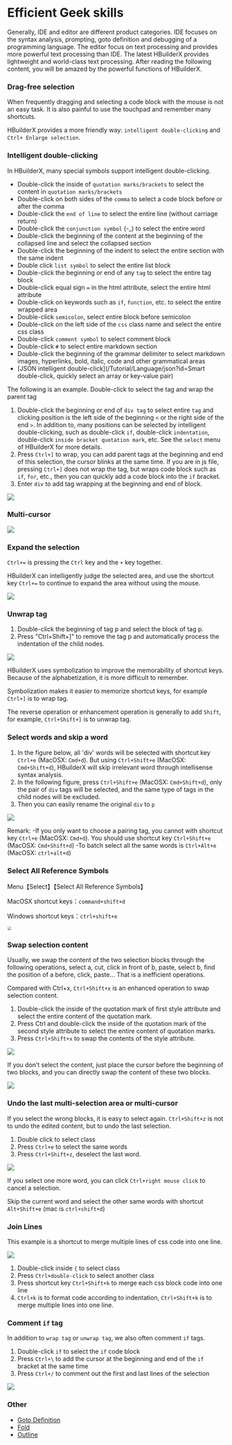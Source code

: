 # Efficient Geek skills

Generally, IDE and editor are different product categories. IDE focuses on the syntax analysis, prompting, goto definition and debugging of a programming language. The editor focus on text processing and provides more powerful text processing than IDE. The latest HBuilderX provides lightweight and world-class text processing. After reading the following content, you will be amazed by the powerful functions of HBuilderX.

### Drag-free selection

When frequently dragging and selecting a code block with the mouse is not an easy task. It is also painful to use the touchpad and remember many shortcuts.

HBuilderX provides a more friendly way: `intelligent double-clicking` and `Ctrl+ Enlarge selection`.

### Intelligent double-clicking

In HBuilderX, many special symbols support intelligent double-clicking.

- Double-click the inside of `quotation marks/brackets` to select the content in `quotation marks/brackets`
- Double-click on both sides of the `comma` to select a code block before or after the comma
- Double-click the `end of line` to select the entire line (without carriage return)
- Double-click the `conjunction symbol` (-_) to select the entire word
- Double-click the beginning of the content at the beginning of the collapsed line and select the collapsed section
- Double-click the beginning of the indent to select the entire section with the same indent
- Double click `list symbol` to select the entire list block
- Double-click the beginning or end of any `tag` to select the entire tag block
- Double-click equal sign `=` in the html attribute, select the entire html attribute
- Double-click on keywords such as `if`, `function`, etc. to select the entire wrapped area
- Double-click `semicolon`, select entire block before semicolon
- Double-click on the left side of the `css` class name and select the entire css class
- Double-click `comment symbol` to select comment block
- Double-click `#` to select entire markdown section
- Double-click the beginning of the grammar delimiter to select markdown images, hyperlinks, bold, italic, code and other grammatical areas
- [JSON intelligent double-click](/Tutorial/Language/json?id=Smart double-click, quickly select an array or key-value pair)

The following is an example. Double-click to select the tag and wrap the parent tag

1. Double-click the beginning or end of `div tag` to select entire `tag` and clicking position is the left side of the beginning `<` or the right side of the end `>`. In addition to, many positions can be selected by intelligent double-clicking, such as double-click `if`, double-click `indentation`, double-click `inside bracket quotation mark`, etc. See the `select` menu of HBuilderX for more details.
2. Press `Ctrl+]` to wrap, you can add parent tags at the beginning and end of this selection, the cursor blinks at the same time. If you are in js file, pressing `Ctrl+]` does not wrap the tag, but wraps code block such as `if`, `for`, etc., then you can quickly add a code block into the `if` bracket.
3. Enter `div` to add tag wrapping at the beginning and end of block.

<img src="/static/snapshots/tutorial/skill/dbclick.gif" />

### Multi-cursor

<img src="/static/snapshots/tutorial/skill/more_cursor_en.gif" />


### Expand the selection

`Ctrl+=` is pressing the `Ctrl` key and the `+` key together.

HBuilderX can intelligently judge the selected area, and use the shortcut key `Ctrl+=` to continue to expand the area without using the mouse.

<img src="/static/snapshots/tutorial/skill/selection_expand.gif" />


### Unwrap tag

1. Double-click the beginning of tag p and select the block of tag p.
2. Press "Ctrl+Shift+]" to remove the tag p and automatically process the indentation of the child nodes.

<img src="/static/snapshots/tutorial/skill/selection_1.gif" />

HBuilderX uses symbolization to improve the memorability of shortcut keys. Because of the alphabetization, it is more difficult to remember.

Symbolization makes it easier to memorize shortcut keys, for example `Ctrl+]` is to wrap tag.

The reverse operation or enhancement operation is generally to add `Shift`, for example, `Ctrl+Shift+]` is to unwrap tag.

### Select words and skip a word

1. In the figure below, all 'div' words will be selected with shortcut key `Ctrl+e` (MacOSX: `Cmd+d`). But using `Ctrl+Shift+e` (MacOSX: `Cmd+Shift+d`), HBuilderX will skip irrelevant word through intellisense syntax analysis.
2. In the following figure, press `Ctrl+Shift+e` (MacOSX: `Cmd+Shift+d`), only the pair of `div` tags will be selected, and the same type of tags in the child nodes will be excluded.
3. Then you can easily rename the original `div` to `p`

<img src="/static/snapshots/tutorial/skill/selection_2.gif" />

Remark:
-If you only want to choose a pairing tag, you cannot with shortcut key `Ctrl+e` (MacOSX: `Cmd+d`). You should use shortcut key `Ctrl+Shift+e` (MacOSX: `Cmd+Shift+d`)
-To batch select all the same words is `Ctrl+Alt+e` (MacOSX: `ctrl+alt+d`)

### Select All Reference Symbols

Menu【Select】【Select All Reference Symbols】

MacOSX shortcut keys：`command+shift+d`

Windows shortcut keys：`ctrl+shift+e`

<img src="/static/snapshots/tutorial/skill/renameTag.gif" style="zoom: 50%;border: 1px solid #eee; border-radius: 5px;" >

### Swap selection content

Usually, we swap the content of the two selection blocks through the following operations, select a, cut, click in front of b, paste, select b, find the position of a before, click, paste... That is a inefficient operations.

Compared with Ctrl+x, `Ctrl+Shift+x` is an enhanced operation to swap selection content.

1. Double-click the inside of the quotation mark of first style attribute and select the entire content of the quotation mark.
2. Press Ctrl and double-click the inside of the quotation mark of the second style attribute to select the entire content of quotation marks.
3. Press `Ctrl+Shift+x` to swap the contents of the style attribute.

<img src="/static/snapshots/tutorial/skill/selection_swap_1.gif" />

If you don’t select the content, just place the cursor before the beginning of two blocks, and you can directly swap the content of these two blocks.

<img src="/static/snapshots/tutorial/skill/selection_swap_2.gif" />


### Undo the last multi-selection area or multi-cursor

If you select the wrong blocks, it is easy to select again. `Ctrl+Shift+z` is not to undo the edited content, but to undo the last selection.

1. Double click to select class
2. Press `Ctrl+e` to select the same words
3. Press `Ctrl+Shift+z`, deselect the last word.

<img src="/static/snapshots/tutorial/skill/selection_cancel.gif" />

If you select one more word, you can click `Ctrl+right mouse click` to cancel a selection.

Skip the current word and select the other same words with shortcut `Alt+Shift+e` (mac is `ctrl+shift+d`)


### Join Lines

This example is a shortcut to merge multiple lines of css code into one line.

<img src="/static/snapshots/tutorial/skill/selection_merge.gif" />

1. Double-click inside `{` to select class
2. Press `Ctrl+double-click` to select another class
3. Press shortcut key `Ctrl+Shift+k` to merge each css block code into one line
4. `Ctrl+k` is to format code according to indentation, `Ctrl+Shift+k` is to merge multiple lines into one line.

### Comment `if` tag

In addition to `wrap tag` or `unwrap tag`, we also often comment `if` tags.

1. Double-click `if` to select the `if` code block
2. Press `Ctrl+\` to add the cursor at the beginning and end of the `if` bracket at the same time
3. Press `Ctrl+/` to comment out the first and last lines of the selection

<img src="/static/snapshots/tutorial/skill/selection_if.gif" />

### Other
- [Goto Definition](/Tutorial/UserGuide/goto?id=转到定义)
- [Fold](Tutorial/UserGuide/fold)
- [Outline](/Tutorial/userinterface?id=文档结构图)
